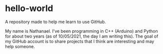 # hello-world
A repository made to help me learn to use GitHub.

My name is Nathanael.
I've been programming in C++ (Arduino) and Python for about two years (as of 10/05/2021, the day I am writing this).
The goal of my GitHub account is to share projects that I think are interesting and may help someone.
